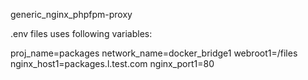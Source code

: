 generic_nginx_phpfpm-proxy


.env files uses following variables:


proj_name=packages
network_name=docker_bridge1
webroot1=/files
nginx_host1=packages.l.test.com
nginx_port1=80



